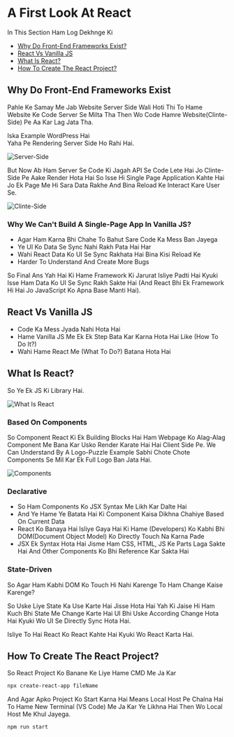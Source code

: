 # A First Look At React

In This Section Ham Log Dekhnge Ki 
- [Why Do Front-End Frameworks Exist?](#why-do-front-end-frameworks-exist)
- [React Vs Vanilla JS](#react-vs-vanilla-js)
- [What Is React?](#what-is-react)
- [How To Create The React Project?](#how-to-create-the-react-project)

## Why Do Front-End Frameworks Exist<a name="why-do-front-end-frameworks-exist"></a>

Pahle Ke Samay Me Jab Website Server Side Wali Hoti Thi To Hame Website Ke Code Server Se Milta Tha Then Wo Code Hamre Website(Clinte-Side) Pe Aa Kar Lag Jata Tha.

Iska Example WordPress Hai  
Yaha Pe Rendering Server Side Ho Rahi Hai.

![Server-Side](https://github.com/user-attachments/assets/e3b6e8ab-48a7-4a14-9795-5770055681b3)

But Now Ab Ham Server Se Code Ki Jagah API Se Code Lete Hai Jo Clinte-Side Pe Aake Render Hota Hai So Isse Hi Single Page Application Kahte Hai Jo Ek Page Me Hi Sara Data Rakhe And Bina Reload Ke Interact Kare User Se.

![Clinte-Side](https://github.com/user-attachments/assets/4fab1293-6f9c-4e1d-a531-cc11008bdc74)

### Why We Can't Build A Single-Page App In Vanilla JS?

- Agar Ham Karna Bhi Chahe To Bahut Sare Code Ka Mess Ban Jayega
- Ye UI Ko Data Se Sync Nahi Rakh Pata Hai Har
- Wahi React Data Ko UI Se Sync Rakhata Hai Bina Kisi Reload Ke
- Harder To Understand And Create More Bugs

So Final Ans Yah Hai Ki Hame Framework Ki Jarurat Isliye Padti Hai Kyuki Isse Ham Data Ko UI Se Sync Rakh Sakte Hai (And React Bhi Ek Framework Hi Hai Jo JavaScript Ko Apna Base Manti Hai).

## React Vs Vanilla JS<a name="react-vs-vanilla-js"></a>

- Code Ka Mess Jyada Nahi Hota Hai
- Hame Vanilla JS Me Ek Ek Step Bata Kar Karna Hota Hai Like (How To Do It?)
- Wahi Hame React Me (What To Do?) Batana Hota Hai

## What Is React?<a name="what-is-react"></a>

So Ye Ek JS Ki Library Hai.

![What Is React](https://github.com/user-attachments/assets/256baf30-d8ac-49a5-9f85-d39da74f7f30)

### Based On Components
So Component React Ki Ek Building Blocks Hai Ham Webpage Ko Alag-Alag Component Me Bana Kar Usko Render Karate Hai Hai Client Side Pe. We Can Understand By A Logo-Puzzle Example Sabhi Chote Chote Components Se Mil Kar Ek Full Logo Ban Jata Hai.

![Components](https://github.com/user-attachments/assets/f17f30db-0878-4be6-a57a-f40b85d66e30)

### Declarative
- So Ham Components Ko JSX Syntax Me Likh Kar Dalte Hai
- And Ye Hame Ye Batata Hai Ki Component Kaisa Dikhna Chahiye Based On Current Data
- React Ko Banaya Hai Isliye Gaya Hai Ki Hame (Developers) Ko Kabhi Bhi DOM(Document Object Model) Ko Directly Touch Na Karna Pade
- JSX Ek Syntax Hota Hai Jisme Ham CSS, HTML, JS Ke Parts Laga Sakte Hai And Other Components Ko Bhi Reference Kar Sakta Hai

### State-Driven

So Agar Ham Kabhi DOM Ko Touch Hi Nahi Karenge To Ham Change Kaise Karenge?

So Uske Liye State Ka Use Karte Hai Jisse Hota Hai Yah Ki Jaise Hi Ham Kuch Bhi State Me Change Karte Hai UI Bhi Uske According Change Hota Hai Kyuki Wo UI Se Directly Sync Hota Hai.

Isliye To Hai React Ko React Kahte Hai Kyuki Wo React Karta Hai.

## How To Create The React Project? <a name="how-to-create-the-react-project"></a>

So React Project Ko Banane Ke Liye Hame CMD Me Ja Kar

```bash
npx create-react-app fileName
```
And Agar Apko Project Ko Start Karna Hai Means Local Host Pe Chalna Hai To Hame New Terminal (VS Code) Me Ja Kar Ye Likhna Hai Then Wo Local Host Me Khul Jayega.

```bash
npm run start
```
